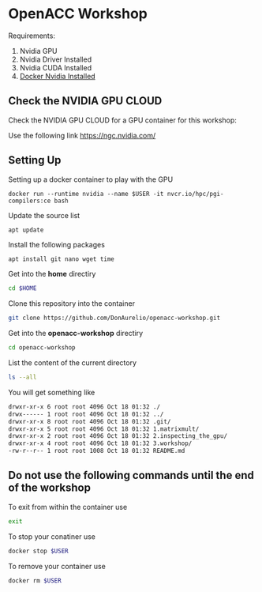 # OpenACC Workshop 

Requirements:

1. Nvidia GPU 
2. Nvidia Driver Installed
3. Nvidia CUDA Installed 
4. [Docker Nvidia Installed](https://github.com/NVIDIA/nvidia-docker)


## Check the NVIDIA GPU CLOUD

Check the NVIDIA GPU CLOUD for a GPU container for this workshop: 

Use the following link https://ngc.nvidia.com/

## Setting Up

Setting up a docker container to play with the GPU 

```ssh
docker run --runtime nvidia --name $USER -it nvcr.io/hpc/pgi-compilers:ce bash
```

Update the source list

```ssh
apt update 
```

Install the following packages

```sh
apt install git nano wget time
```

Get into the **home** directiry

```sh
cd $HOME
```

Clone this repository into the container

```sh
git clone https://github.com/DonAurelio/openacc-workshop.git
```

Get into the **openacc-workshop** directiry

```sh
cd openacc-workshop
```

List the content of the current directory 

```sh
ls --all
```

You will get something like

```sh
drwxr-xr-x 6 root root 4096 Oct 18 01:32 ./
drwx------ 1 root root 4096 Oct 18 01:32 ../
drwxr-xr-x 8 root root 4096 Oct 18 01:32 .git/
drwxr-xr-x 5 root root 4096 Oct 18 01:32 1.matrixmult/
drwxr-xr-x 2 root root 4096 Oct 18 01:32 2.inspecting_the_gpu/
drwxr-xr-x 4 root root 4096 Oct 18 01:32 3.workshop/
-rw-r--r-- 1 root root 1008 Oct 18 01:32 README.md
```

## Do not use the following commands until the end of the workshop

To exit from within the container use

```sh
exit
```

To stop your conatiner use 

```sh
docker stop $USER
```

To remove your container use

```sh
docker rm $USER
```
